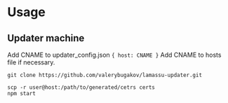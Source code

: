Usage
========

Updater machine
------------

Add CNAME to updater_config.json `{ host: CNAME }`
Add CNAME to hosts file if necessary.

```
git clone https://github.com/valerybugakov/lamassu-updater.git

scp -r user@host:/path/to/generated/cetrs certs
npm start
```

